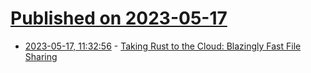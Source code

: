 # [Published on 2023-05-17](index.md)

* [2023-05-17, 11:32:56](https://lobste.rs/s/enz2ir/taking_rust_cloud_blazingly_fast_file) - [Taking Rust to the Cloud: Blazingly Fast File Sharing](https://blog.orhun.dev/blazingly-fast-file-sharing/)
